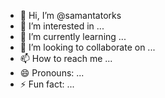 - 👋 Hi, I’m @samantatorks
- 👀 I’m interested in ...
- 🌱 I’m currently learning ...
- 💞️ I’m looking to collaborate on ...
- 📫 How to reach me ...
- 😄 Pronouns: ...
- ⚡ Fun fact: ...

<!---
samantatorks/samantatorks is a ✨ special ✨ repository because its `README.md` (this file) appears on your GitHub profile.
You can click the Preview link to take a look at your changes.
--->
